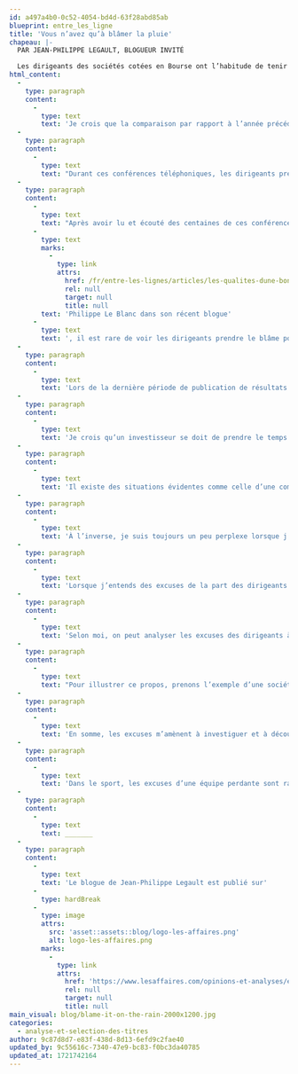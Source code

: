 ```yaml
---
id: a497a4b0-0c52-4054-bd4d-63f28abd85ab
blueprint: entre_les_ligne
title: 'Vous n’avez qu’à blâmer la pluie'
chapeau: |-
  PAR JEAN-PHILIPPE LEGAULT, BLOGUEUR INVITÉ

  Les dirigeants des sociétés cotées en Bourse ont l’habitude de tenir une conférence téléphonique à l’intention des analystes et des investisseurs après la publication de leurs résultats financiers trimestriels. Dans ces appels, ils présentent les résultats de leur société et comparent la performance par rapport à la même période de l’année précédente.
html_content:
  -
    type: paragraph
    content:
      -
        type: text
        text: 'Je crois que la comparaison par rapport à l’année précédente est une bonne approche, puisqu’il existe souvent une certaine saisonnalité entre les trimestres. Par exemple, un magasin de jouets générera davantage de revenus durant la période des Fêtes (octobre, novembre et décembre) que durant les premiers mois de l’année (janvier, février et mars). Il est donc naturel de vouloir comparer la période des Fêtes de 2023 à celle de 2022.'
  -
    type: paragraph
    content:
      -
        type: text
        text: "Durant ces conférences téléphoniques, les dirigeants présentent toutes sortes d’explications pour justifier leur performance. Par exemple, la croissance des revenus peut provenir de la signature de nouveaux clients, de l’ouverture de magasins, d’une acquisition importante ou du lancement d’un nouveau produit. Lorsque les résultats ne sont pas à la hauteur des attentes, on peut entendre des justifications telles que\_: l’économie est au ralenti, la concurrence est féroce, ou que des dépenses non récurrentes ont plombé les résultats."
  -
    type: paragraph
    content:
      -
        type: text
        text: "Après avoir lu et écouté des centaines de ces conférences, je réalise que les dirigeants attribuent souvent les bonnes performances à leurs actions, alors que les mauvaises performances sont imputées à des facteurs externes. Comme le mentionnait\_"
      -
        type: text
        marks:
          -
            type: link
            attrs:
              href: /fr/entre-les-lignes/articles/les-qualites-dune-bonne-lettre-annuelle-du-pdg-aux-actionnaires/
              rel: null
              target: null
              title: null
        text: 'Philippe Le Blanc dans son récent blogue'
      -
        type: text
        text: ', il est rare de voir les dirigeants prendre le blâme pour les mauvaises performances.'
  -
    type: paragraph
    content:
      -
        type: text
        text: 'Lors de la dernière période de publication de résultats trimestriels, en avril et mai derniers, j’ai remarqué que plusieurs sociétés dont les résultats étaient plus faibles que prévu ont blâmé la météo. C’est une excuse classique en investissement, mais j’ai senti qu’elle était utilisée davantage qu’à l’habitude. Il est vrai que janvier 2024 a été peu clément dans certaines régions de l’Amérique du Nord. Mais est-ce suffisant pour justifier une contre-performance?'
  -
    type: paragraph
    content:
      -
        type: text
        text: 'Je crois qu’un investisseur se doit de prendre le temps de réfléchir aux excuses qui sont avancées par les dirigeants et d’en tirer ses propres conclusions.'
  -
    type: paragraph
    content:
      -
        type: text
        text: 'Il existe des situations évidentes comme celle d’une compagnie d’assurance qui mentionne que la météo a causé plus de sinistres qu’à l’habitude. Un hiver rigoureux causera probablement plus d’accidents sur la route. De même, une société agricole sera définitivement affectée par les mauvaises conditions météorologiques.'
  -
    type: paragraph
    content:
      -
        type: text
        text: 'À l’inverse, je suis toujours un peu perplexe lorsque j’entends qu’une chaîne de magasins de meubles ou une société pharmaceutique affirment avoir été affectés par la mauvaise météo. Cette dernière peut certainement avoir eu un impact sur leurs résultats, mais une telle excuse est parfois un peu facile. Est-ce réellement la météo qui a causé des difficultés ou plutôt une mauvaise exécution de la part des dirigeants?'
  -
    type: paragraph
    content:
      -
        type: text
        text: 'Lorsque j’entends des excuses de la part des dirigeants d’une entreprise, j’aime jeter un coup d’œil à ses compétiteurs afin de voir s’ils sont aux prises avec les mêmes difficultés. Il m’est alors possible de déterminer s’il s’agit d’une problématique généralisée dans l’industrie ou spécifique à l’entreprise.'
  -
    type: paragraph
    content:
      -
        type: text
        text: 'Selon moi, on peut analyser les excuses des dirigeants à deux niveaux.'
  -
    type: paragraph
    content:
      -
        type: text
        text: "Pour illustrer ce propos, prenons l’exemple d’une société qui dit avoir eu de la difficulté à recruter, ce qui a entraîné une plus faible croissance que prévue. Le premier niveau serait de conclure que le marché de l’emploi est restreint. L’analyse au second niveau m’inciterait à comparer le salaire des employés par rapport aux compétiteurs ou à évaluer la réputation de la firme. Au premier niveau, on pourrait conclure à un problème de nature externe, alors que le second niveau nous permettrait de potentiellement découvrir un problème interne.\_À bien y penser, vous n’entendrez presque jamais un dirigeant affirmer que la mauvaise culture d’entreprise a entraîné un taux de roulement élevé ainsi que des difficultés d’embauche. C’est notre travail, en tant qu’investisseurs, de chercher à comprendre la source des problèmes liés aux excuses."
  -
    type: paragraph
    content:
      -
        type: text
        text: 'En somme, les excuses m’amènent à investiguer et à découvrir occasionnellement des problèmes qui sont plus profonds que l’excuse initiale. En général, nous faisons confiance aux dirigeants des sociétés que nous détenons en portefeuille. Toutefois, nous nous assurons de demeurer objectifs et de vérifier les dire des dirigeants lorsque les excuses semblent tirées par les cheveux.'
  -
    type: paragraph
    content:
      -
        type: text
        text: 'Dans le sport, les excuses d’une équipe perdante sont rarement bien vues. La même culture devrait être adoptée dans le monde corporatif.'
  -
    type: paragraph
    content:
      -
        type: text
        text: _______
  -
    type: paragraph
    content:
      -
        type: text
        text: 'Le blogue de Jean-Philippe Legault est publié sur'
      -
        type: hardBreak
      -
        type: image
        attrs:
          src: 'asset::assets::blog/logo-les-affaires.png'
          alt: logo-les-affaires.png
        marks:
          -
            type: link
            attrs:
              href: 'https://www.lesaffaires.com/opinions-et-analyses/entre-les-lignes-2/'
              rel: null
              target: null
              title: null
main_visual: blog/blame-it-on-the-rain-2000x1200.jpg
categories:
  - analyse-et-selection-des-titres
author: 9c87d8d7-e83f-438d-8d13-6efd9c2fae40
updated_by: 9c55616c-7340-47e9-bc83-f0bc3da40785
updated_at: 1721742164
---
```

